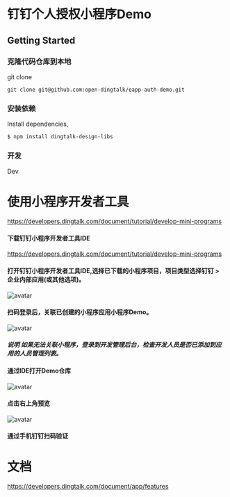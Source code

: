 # 钉钉个人授权小程序Demo

## Getting Started
### 克隆代码仓库到本地
git clone 
```
git clone git@github.com:open-dingtalk/eapp-auth-demo.git
```

### 安装依赖
Install dependencies,

```bash
$ npm install dingtalk-design-libs
```

### 开发
Dev

# 使用小程序开发者工具
https://developers.dingtalk.com/document/tutorial/develop-mini-programs

#### 下载钉钉小程序开发者工具IDE
https://developers.dingtalk.com/document/tutorial/develop-mini-programs
#### 打开钉钉小程序开发者工具IDE,选择已下载的小程序项目，项目类型选择钉钉 > 企业内部应用(或其他选项)。
![avatar](https://static-aliyun-doc.oss-accelerate.aliyuncs.com/assets/img/zh-CN/9491073161/p241484.png)
#### 扫码登录后，关联已创建的小程序应用小程序Demo。
![avatar](https://static-aliyun-doc.oss-accelerate.aliyuncs.com/assets/img/zh-CN/9491073161/p237903.png)
#### ***说明 如果无法关联小程序，登录到开发管理后台，检查开发人员是否已添加到应用的人员管理列表。***
#### 通过IDE打开Demo仓库
![avatar](https://img.alicdn.com/imgextra/i1/O1CN010zDjgO1SqzEu6Kruy_!!6000000002299-2-tps-1845-1094.png)

#### 点击右上角预览
![avatar](https://img.alicdn.com/imgextra/i4/O1CN01nenW4l23aATgHh9sR_!!6000000007271-2-tps-1850-1100.png)
#### 通过手机钉钉扫码验证

# 文档
https://developers.dingtalk.com/document/app/features
